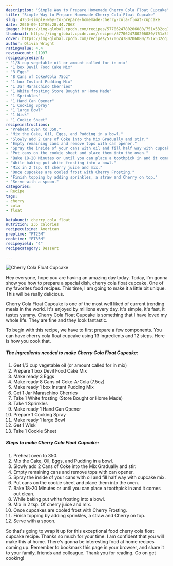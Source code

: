 ```yaml
---
description: "Simple Way to Prepare Homemade Cherry Cola Float Cupcake"
title: "Simple Way to Prepare Homemade Cherry Cola Float Cupcake"
slug: 4753-simple-way-to-prepare-homemade-cherry-cola-float-cupcake
date: 2020-09-12T06:28:44.786Z
image: https://img-global.cpcdn.com/recipes/5770624780206080/751x532cq70/cherry-cola-float-cupcake-recipe-main-photo.jpg
thumbnail: https://img-global.cpcdn.com/recipes/5770624780206080/751x532cq70/cherry-cola-float-cupcake-recipe-main-photo.jpg
cover: https://img-global.cpcdn.com/recipes/5770624780206080/751x532cq70/cherry-cola-float-cupcake-recipe-main-photo.jpg
author: Olivia Wright
ratingvalue: 4.4
reviewcount: 11997
recipeingredient:
- "1/3 cup vegetable oil or amount called for in mix"
- "1 box Devil Food Cake Mix"
- "3 Eggs"
- "8 Cans of CokeACola 75oz"
- "1 box Instant Pudding Mix"
- "1 Jar Maraschino Cherries"
- "1 White frosting Store Bought or Home Made"
- "1 Sprinkles"
- "1 Hand Can Opener"
- "1 Cooking Spray"
- "1 large Bowl"
- "1 Wisk"
- "1 Cookie Sheet"
recipeinstructions:
- "Preheat oven to 350."
- "Mix the Cake, Oil, Eggs, and Pudding in a bowl."
- "Slowly add 2 Cans of Coke into the Mix Gradually and stir."
- "Empty remaining cans and remove tops with can opener."
- "Spray the inside of your cans with oil and fill half way with cupcake mix."
- "Put cans on the cookie sheet and place them into the oven."
- "Bake 18-20 Minutes or until you can place a toothpick in and it comes out clean."
- "While baking put white frosting into a bowl."
- "Mix in 2 tsp. Of cherry juice and mix."
- "Once cupcakes are cooled frost with Cherry Frosting."
- "Finish topping by adding sprinkles, a straw and Cherry on top."
- "Serve with a spoon."
categories:
- Recipe
tags:
- cherry
- cola
- float

katakunci: cherry cola float 
nutrition: 235 calories
recipecuisine: American
preptime: "PT25M"
cooktime: "PT35M"
recipeyield: "4"
recipecategory: Dessert

---
```



![Cherry Cola Float Cupcake](https://img-global.cpcdn.com/recipes/5770624780206080/751x532cq70/cherry-cola-float-cupcake-recipe-main-photo.jpg)

Hey everyone, hope you are having an amazing day today. Today, I'm gonna show you how to prepare a special dish, cherry cola float cupcake. One of my favorites food recipes. This time, I am going to make it a little bit unique. This will be really delicious.



Cherry Cola Float Cupcake is one of the most well liked of current trending meals in the world. It's enjoyed by millions every day. It's simple, it's fast, it tastes yummy. Cherry Cola Float Cupcake is something that I have loved my whole life. They are fine and they look fantastic.


To begin with this recipe, we have to first prepare a few components. You can have cherry cola float cupcake using 13 ingredients and 12 steps. Here is how you cook that.

<!--inarticleads1-->

##### The ingredients needed to make Cherry Cola Float Cupcake:

1. Get 1/3 cup vegetable oil (or amount called for in mix)
1. Prepare 1 box Devil Food Cake Mix
1. Make ready 3 Eggs
1. Make ready 8 Cans of Coke-A-Cola (7.5oz)
1. Make ready 1 box Instant Pudding Mix
1. Get 1 Jar Maraschino Cherries
1. Take 1 White frosting (Store Bought or Home Made)
1. Take 1 Sprinkles
1. Make ready 1 Hand Can Opener
1. Prepare 1 Cooking Spray
1. Make ready 1 large Bowl
1. Get 1 Wisk
1. Take 1 Cookie Sheet




<!--inarticleads2-->

##### Steps to make Cherry Cola Float Cupcake:

1. Preheat oven to 350.
1. Mix the Cake, Oil, Eggs, and Pudding in a bowl.
1. Slowly add 2 Cans of Coke into the Mix Gradually and stir.
1. Empty remaining cans and remove tops with can opener.
1. Spray the inside of your cans with oil and fill half way with cupcake mix.
1. Put cans on the cookie sheet and place them into the oven.
1. Bake 18-20 Minutes or until you can place a toothpick in and it comes out clean.
1. While baking put white frosting into a bowl.
1. Mix in 2 tsp. Of cherry juice and mix.
1. Once cupcakes are cooled frost with Cherry Frosting.
1. Finish topping by adding sprinkles, a straw and Cherry on top.
1. Serve with a spoon.




So that's going to wrap it up for this exceptional food cherry cola float cupcake recipe. Thanks so much for your time. I am confident that you will make this at home. There's gonna be interesting food at home recipes coming up. Remember to bookmark this page in your browser, and share it to your family, friends and colleague. Thank you for reading. Go on get cooking!

